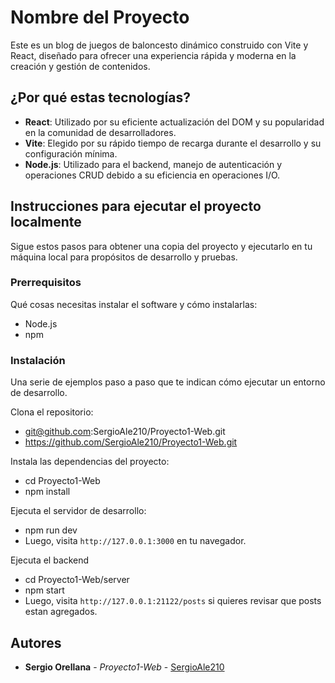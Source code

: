 # Nombre del Proyecto

Este es un blog de juegos de baloncesto dinámico construido con Vite y React, diseñado para ofrecer una experiencia rápida y moderna en la creación y gestión de contenidos.

## ¿Por qué estas tecnologías?

- **React**: Utilizado por su eficiente actualización del DOM y su popularidad en la comunidad de desarrolladores.
- **Vite**: Elegido por su rápido tiempo de recarga durante el desarrollo y su configuración mínima.
- **Node.js**: Utilizado para el backend, manejo de autenticación y operaciones CRUD debido a su eficiencia en operaciones I/O.

## Instrucciones para ejecutar el proyecto localmente

Sigue estos pasos para obtener una copia del proyecto y ejecutarlo en tu máquina local para propósitos de desarrollo y pruebas.

### Prerrequisitos

Qué cosas necesitas instalar el software y cómo instalarlas:

- Node.js
- npm

### Instalación

Una serie de ejemplos paso a paso que te indican cómo ejecutar un entorno de desarrollo.

Clona el repositorio:

- git@github.com:SergioAle210/Proyecto1-Web.git
- https://github.com/SergioAle210/Proyecto1-Web.git

Instala las dependencias del proyecto:

- cd Proyecto1-Web
- npm install

Ejecuta el servidor de desarrollo:

- npm run dev
- Luego, visita `http://127.0.0.1:3000` en tu navegador.

Ejecuta el backend

- cd Proyecto1-Web/server
- npm start
- Luego, visita `http://127.0.0.1:21122/posts` si quieres revisar que posts estan agregados.

## Autores

* **Sergio Orellana** - *Proyecto1-Web* - [SergioAle210](https://github.com/SergioAle210)